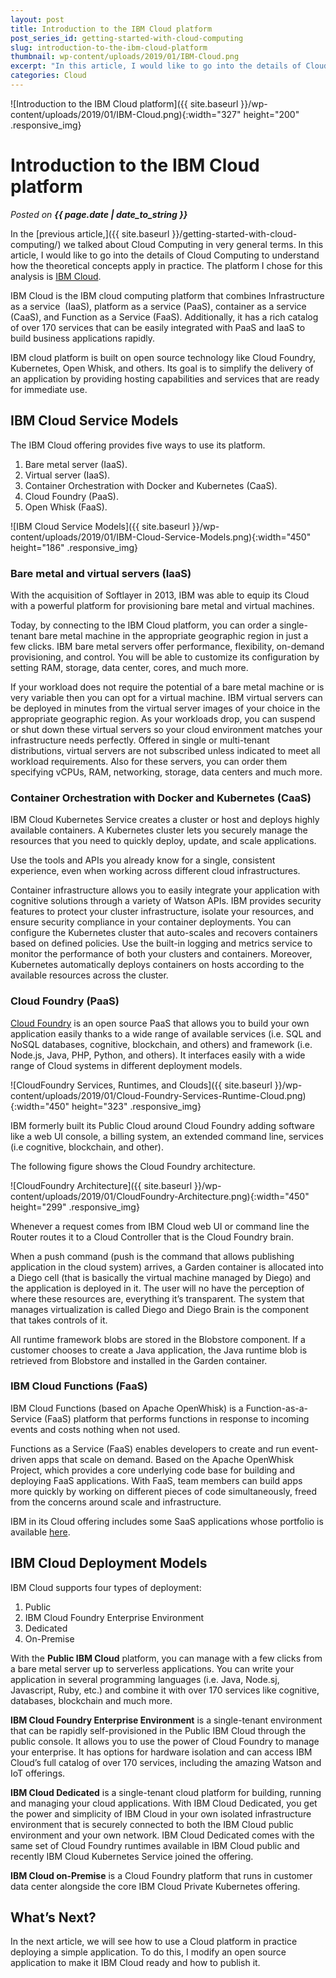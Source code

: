 ```yaml
---
layout: post
title: Introduction to the IBM Cloud platform
post_series_id: getting-started-with-cloud-computing
slug: introduction-to-the-ibm-cloud-platform
thumbnail: wp-content/uploads/2019/01/IBM-Cloud.png
excerpt: "In this article, I would like to go into the details of Cloud Computing analyzing one of the most important platforms on the market: IBM Cloud."
categories: Cloud
---
```


![Introduction to the IBM Cloud platform]({{ site.baseurl }}/wp-content/uploads/2019/01/IBM-Cloud.png){:width="327" height="200" .responsive_img}

# Introduction to the IBM Cloud platform
_Posted on **{{ page.date | date_to_string }}**_

In the [previous article,]({{ site.baseurl }}/getting-started-with-cloud-computing/) we talked about Cloud Computing in very general terms. In this article, I would like to go into the details of Cloud Computing to understand how the theoretical concepts apply in practice. The platform I chose for this analysis is [IBM Cloud](https://www.ibm.com/cloud/).  

IBM Cloud is the IBM cloud computing platform that combines Infrastructure as a service  (IaaS), platform as a service (PaaS), container as a service (CaaS), and Function as a Service (FaaS). Additionally, it has a rich catalog of over 170 services that can be easily integrated with PaaS and IaaS to build business applications rapidly.

IBM cloud platform is built on open source technology like Cloud Foundry, Kubernetes, Open Whisk, and others. Its goal is to simplify the delivery of an application by providing hosting capabilities and services that are ready for immediate use.

## IBM Cloud Service Models

The IBM Cloud offering provides five ways to use its platform.

1.  Bare metal server (IaaS).
2.  Virtual server (IaaS).
3.  Container Orchestration with Docker and Kubernetes (CaaS).
4.  Cloud Foundry (PaaS).
5.  Open Whisk (FaaS).

![IBM Cloud Service Models]({{ site.baseurl }}/wp-content/uploads/2019/01/IBM-Cloud-Service-Models.png){:width="450" height="186" .responsive_img}

### Bare metal and virtual servers (IaaS)

With the acquisition of Softlayer in 2013, IBM was able to equip its Cloud with a powerful platform for provisioning bare metal and virtual machines.

Today, by connecting to the IBM Cloud platform, you can order a single-tenant bare metal machine in the appropriate geographic region in just a few clicks. IBM bare metal servers offer performance, flexibility, on-demand provisioning, and control. You will be able to customize its configuration by setting RAM, storage, data center, cores, and much more.

If your workload does not require the potential of a bare metal machine or is very variable then you can opt for a virtual machine. IBM virtual servers can be deployed in minutes from the virtual server images of your choice in the appropriate geographic region. As your workloads drop, you can suspend or shut down these virtual servers so your cloud environment matches your infrastructure needs perfectly. Offered in single or multi-tenant distributions, virtual servers are not subscribed unless indicated to meet all workload requirements. Also for these servers, you can order them specifying vCPUs, RAM, networking, storage, data centers and much more.

### Container Orchestration with Docker and Kubernetes (CaaS)

IBM Cloud Kubernetes Service creates a cluster or host and deploys highly available containers. A Kubernetes cluster lets you securely manage the resources that you need to quickly deploy, update, and scale applications.

Use the tools and APIs you already know for a single, consistent experience, even when working across different cloud infrastructures.

Container infrastructure allows you to easily integrate your application with cognitive solutions through a variety of Watson APIs. IBM provides security features to protect your cluster infrastructure, isolate your resources, and ensure security compliance in your container deployments. You can configure the Kubernetes cluster that auto-scales and recovers containers based on defined policies. Use the built-in logging and metrics service to monitor the performance of both your clusters and containers. Moreover, Kubernetes automatically deploys containers on hosts according to the available resources across the cluster.

### Cloud Foundry (PaaS)

[Cloud Foundry](https://www.cloudfoundry.org/) is an open source PaaS that allows you to build your own application easily thanks to a wide range of available services (i.e. SQL and NoSQL databases, cognitive, blockchain, and others) and framework (i.e. Node.js, Java, PHP, Python, and others). It interfaces easily with a wide range of Cloud systems in different deployment models.

![CloudFoundry Services, Runtimes, and Clouds]({{ site.baseurl }}/wp-content/uploads/2019/01/Cloud-Foundry-Services-Runtime-Cloud.png){:width="450" height="323" .responsive_img}

IBM formerly built its Public Cloud around Cloud Foundry adding software like a web UI console, a billing system, an extended command line, services (i.e cognitive, blockchain, and other).

The following figure shows the Cloud Foundry architecture.

![CloudFoundry Architecture]({{ site.baseurl }}/wp-content/uploads/2019/01/CloudFoundry-Architecture.png){:width="450" height="299" .responsive_img}

Whenever a request comes from IBM Cloud web UI or command line the Router routes it to a Cloud Controller that is the Cloud Foundry brain.

When a push command (push is the command that allows publishing application in the cloud system) arrives, a Garden container is allocated into a Diego cell (that is basically the virtual machine managed by Diego) and the application is deployed in it. The user will no have the perception of where these resources are, everything it’s transparent. The system that manages virtualization is called Diego and Diego Brain is the component that takes controls of it.

All runtime framework blobs are stored in the Blobstore component. If a customer chooses to create a Java application, the Java runtime blob is retrieved from Blobstore and installed in the Garden container.

### IBM Cloud Functions (FaaS)

IBM Cloud Functions (based on Apache OpenWhisk) is a Function-as-a-Service (FaaS) platform that performs functions in response to incoming events and costs nothing when not used.

Functions as a Service (FaaS) enables developers to create and run event-driven apps that scale on demand. Based on the Apache OpenWhisk Project, which provides a core underlying code base for building and deploying FaaS applications. With FaaS, team members can build apps more quickly by working on different pieces of code simultaneously, freed from the concerns around scale and infrastructure.

IBM in its Cloud offering includes some SaaS applications whose portfolio is available [here](https://www.ibm.com/cloud/saas).

## IBM Cloud Deployment Models

IBM Cloud supports four types of deployment:

1.  Public
2.  IBM Cloud Foundry Enterprise Environment
3.  Dedicated
4.  On-Premise

With the **Public IBM Cloud** platform, you can manage with a few clicks from a bare metal server up to serverless applications. You can write your application in several programming languages (i.e. Java, Node.sj, Javascript, Ruby, etc.) and combine it with over 170 services like cognitive, databases, blockchain and much more.

**IBM Cloud Foundry Enterprise Environment** is a single-tenant environment that can be rapidly self-provisioned in the Public IBM Cloud through the public console. It allows you to use the power of Cloud Foundry to manage your enterprise. It has options for hardware isolation and can access IBM Cloud’s full catalog of over 170 services, including the amazing Watson and IoT offerings.

**IBM Cloud Dedicated** is a single-tenant cloud platform for building, running and managing your cloud applications. With IBM Cloud Dedicated, you get the power and simplicity of IBM Cloud in your own isolated infrastructure environment that is securely connected to both the IBM Cloud public environment and your own network. IBM Cloud Dedicated comes with the same set of Cloud Foundry runtimes available in IBM Cloud public and recently IBM Cloud Kubernetes Service joined the offering.

**IBM Cloud on-Premise** is a Cloud Foundry platform that runs in customer data center alongside the core IBM Cloud Private Kubernetes offering.

## What’s Next?

In the next article, we will see how to use a Cloud platform in practice deploying a simple application. To do this, I modify an open source application to make it IBM Cloud ready and how to publish it.